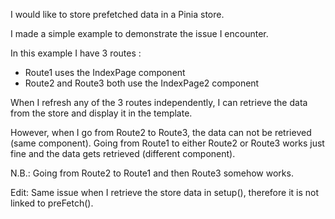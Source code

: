 I would like to store prefetched data in a Pinia store.

I made a simple example to demonstrate the issue I encounter.

In this example I have 3 routes :
- Route1 uses the IndexPage component
- Route2 and Route3 both use the IndexPage2 component

When I refresh any of the 3 routes independently, I can retrieve the data from the store and display it in the template.

However, when I go from Route2 to Route3, the data can not be retrieved (same component).
Going from Route1 to either Route2 or Route3 works just fine and the data gets retrieved (different component).

N.B.: Going from Route2 to Route1 and then Route3 somehow works.

Edit: Same issue when I retrieve the store data in setup(), therefore it is not linked to preFetch().